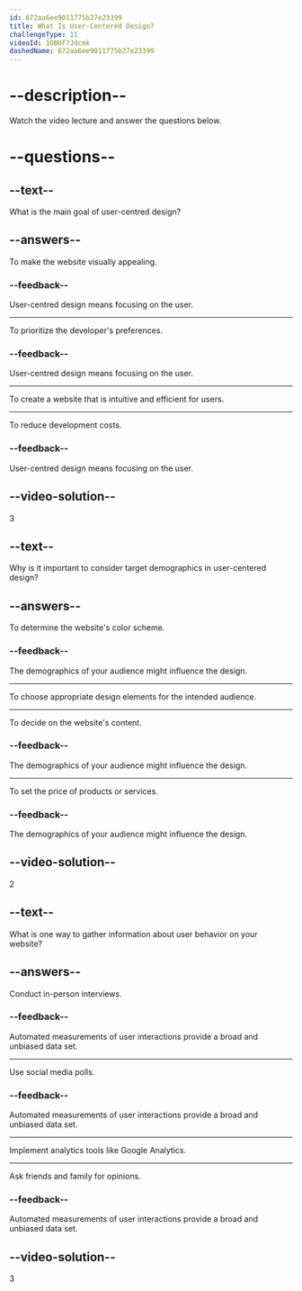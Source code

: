 ```yaml
---
id: 672aa6ee9011775b27e23399
title: What Is User-Centered Design?
challengeType: 11
videoId: 1OBUf7Jdcmk
dashedName: 672aa6ee9011775b27e23399
---
```


# --description--

Watch the video lecture and answer the questions below.

# --questions--

## --text--

What is the main goal of user-centred design?

## --answers--

To make the website visually appealing.

### --feedback--

User-centred design means focusing on the user.

---

To prioritize the developer's preferences.

### --feedback--

User-centred design means focusing on the user.

---

To create a website that is intuitive and efficient for users.

---

To reduce development costs.

### --feedback--

User-centred design means focusing on the user.

## --video-solution--

3

## --text--

Why is it important to consider target demographics in user-centered design?

## --answers--

To determine the website's color scheme.

### --feedback--

The demographics of your audience might influence the design.

---

To choose appropriate design elements for the intended audience.

---

To decide on the website's content.

### --feedback--

The demographics of your audience might influence the design.

---

To set the price of products or services.

### --feedback--

The demographics of your audience might influence the design.

## --video-solution--

2

## --text--

What is one way to gather information about user behavior on your website?

## --answers--

Conduct in-person interviews.

### --feedback--

Automated measurements of user interactions provide a broad and unbiased data set.

---

Use social media polls.

### --feedback--

Automated measurements of user interactions provide a broad and unbiased data set.

---

Implement analytics tools like Google Analytics.

---

Ask friends and family for opinions.

### --feedback--

Automated measurements of user interactions provide a broad and unbiased data set.

## --video-solution--

3

